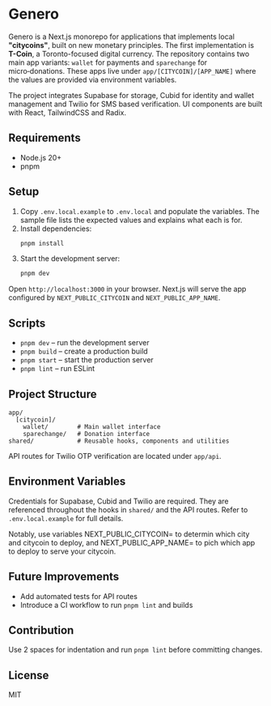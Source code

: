 # Genero

Genero is a Next.js monorepo for applications that implements local **"citycoins"**, built on new monetary principles. The first implementation is **T-Coin**, a Toronto-focused digital currency. The repository contains two main app variants: `wallet` for payments and `sparechange` for micro‑donations. These apps live under `app/[CITYCOIN]/[APP_NAME]` where the values are provided via environment variables.

The project integrates Supabase for storage, Cubid for identity and wallet management and Twilio for SMS based verification. UI components are built with React, TailwindCSS and Radix.

## Requirements

- Node.js 20+
 - pnpm

## Setup

1. Copy `.env.local.example` to `.env.local` and populate the variables. The sample file lists the expected values and explains what each is for.
2. Install dependencies:
   ```bash
   pnpm install
   ```
3. Start the development server:
   ```bash
   pnpm dev
   ```

Open `http://localhost:3000` in your browser. Next.js will serve the app configured by `NEXT_PUBLIC_CITYCOIN` and `NEXT_PUBLIC_APP_NAME`.

## Scripts

- `pnpm dev` – run the development server
- `pnpm build` – create a production build
- `pnpm start` – start the production server
- `pnpm lint` – run ESLint

## Project Structure

```
app/
  [citycoin]/
    wallet/        # Main wallet interface
    sparechange/   # Donation interface
shared/            # Reusable hooks, components and utilities
```

API routes for Twilio OTP verification are located under `app/api`.

## Environment Variables

Credentials for Supabase, Cubid and Twilio are required. They are referenced throughout the hooks in `shared/` and the API routes. Refer to `.env.local.example` for full details.

Notably, use variables NEXT_PUBLIC_CITYCOIN= to determin which city and citycoin to deploy, and NEXT_PUBLIC_APP_NAME= to pich which app to deploy to serve your citycoin.

## Future Improvements

- Add automated tests for API routes
- Introduce a CI workflow to run `pnpm lint` and builds

## Contribution

Use 2 spaces for indentation and run `pnpm lint` before committing changes.

## License

MIT
